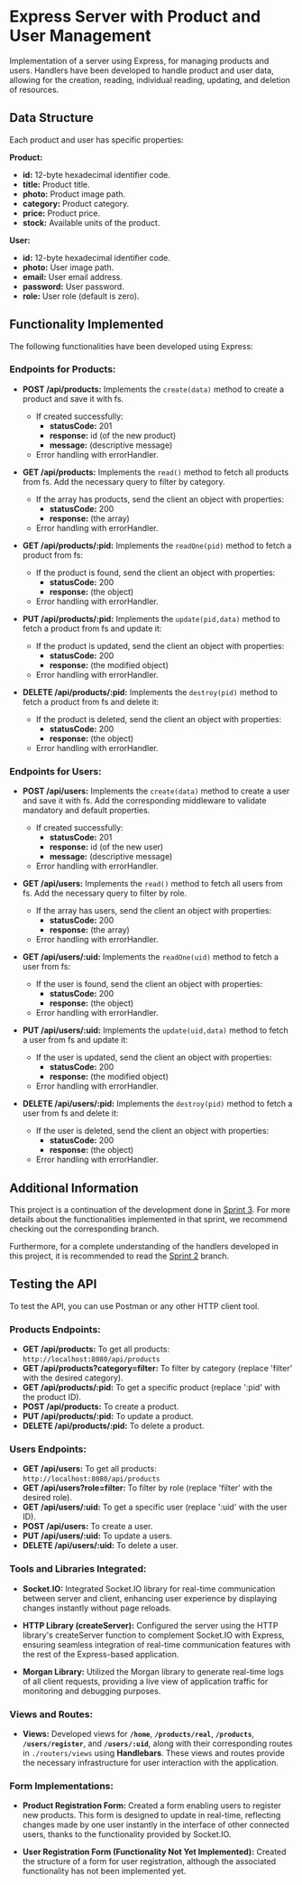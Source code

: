 # Express Server with Product and User Management

Implementation of a server using Express, for managing products and users. Handlers have been developed to handle product and user data, allowing for the creation, reading, individual reading, updating, and deletion of resources.


## Data Structure

Each product and user has specific properties:

**Product:**
- **id:** 12-byte hexadecimal identifier code.
- **title:** Product title.
- **photo:** Product image path.
- **category:** Product category.
- **price:** Product price.
- **stock:** Available units of the product.

**User:**
- **id:** 12-byte hexadecimal identifier code.
- **photo:** User image path.
- **email:** User email address.
- **password:** User password.
- **role:** User role (default is zero).

## Functionality Implemented

The following functionalities have been developed using Express:

### Endpoints for Products:

- **POST /api/products:** Implements the `create(data)` method to create a product and save it with fs.
  - If created successfully:
    - **statusCode:** 201
    - **response:** id (of the new product)
    - **message:** (descriptive message)
  - Error handling with errorHandler.

- **GET /api/products:** Implements the `read()` method to fetch all products from fs. Add the necessary query to filter by category.
  - If the array has products, send the client an object with properties:
    - **statusCode:** 200
    - **response:** (the array)
  - Error handling with errorHandler.

- **GET /api/products/:pid:** Implements the `readOne(pid)` method to fetch a product from fs:
  - If the product is found, send the client an object with properties:
    - **statusCode:** 200
    - **response:** (the object)
  - Error handling with errorHandler.

- **PUT /api/products/:pid:** Implements the `update(pid,data)` method to fetch a product from fs and update it:
  - If the product is updated, send the client an object with properties:
    - **statusCode:** 200
    - **response:** (the modified object)
  - Error handling with errorHandler.

- **DELETE /api/products/:pid:** Implements the `destroy(pid)` method to fetch a product from fs and delete it:
  - If the product is deleted, send the client an object with properties:
    - **statusCode:** 200
    - **response:** (the object)
  - Error handling with errorHandler.

### Endpoints for Users:

- **POST /api/users:** Implements the `create(data)` method to create a user and save it with fs. Add the corresponding middleware to validate mandatory and default properties.
  - If created successfully:
    - **statusCode:** 201
    - **response:** id (of the new user)
    - **message:** (descriptive message)
  - Error handling with errorHandler.

- **GET /api/users:** Implements the `read()` method to fetch all users from fs. Add the necessary query to filter by role.
  - If the array has users, send the client an object with properties:
    - **statusCode:** 200
    - **response:** (the array)
  - Error handling with errorHandler.

- **GET /api/users/:uid:** Implements the `readOne(uid)` method to fetch a user from fs:
  - If the user is found, send the client an object with properties:
    - **statusCode:** 200
    - **response:** (the object)
  - Error handling with errorHandler.

- **PUT /api/users/:uid:** Implements the `update(uid,data)` method to fetch a user from fs and update it:
  - If the user is updated, send the client an object with properties:
    - **statusCode:** 200
    - **response:** (the modified object)
  - Error handling with errorHandler.

- **DELETE /api/users/:pid:** Implements the `destroy(pid)` method to fetch a user from fs and delete it:
  - If the user is deleted, send the client an object with properties:
    - **statusCode:** 200
    - **response:** (the object)
  - Error handling with errorHandler.
 
## Additional Information

This project is a continuation of the development done in [Sprint 3](https://github.com/juanp1996/express_server/tree/sprint3). For more details about the functionalities implemented in that sprint, we recommend checking out the corresponding branch.

Furthermore, for a complete understanding of the handlers developed in this project, it is recommended to read the [Sprint 2](https://github.com/juanp1996/express_server/tree/sprint2) branch.


## Testing the API

To test the API, you can use Postman or any other HTTP client tool.

### Products Endpoints:

- **GET /api/products:** To get all products: `http://localhost:8080/api/products`
- **GET /api/products?category=filter:** To filter by category (replace 'filter' with the desired category).
- **GET /api/products/:pid:** To get a specific product (replace ':pid' with the product ID).
- **POST /api/products:** To create a product.
- **PUT /api/products/:pid:** To update a product.
- **DELETE /api/products/:pid:** To delete a product.

### Users Endpoints:

- **GET /api/users:** To get all products: `http://localhost:8080/api/products`
- **GET /api/users?role=filter:** To filter by role (replace 'filter' with the desired role).
- **GET /api/users/:uid:** To get a specific user (replace ':uid' with the user ID).
- **POST /api/users:** To create a user.
- **PUT /api/users/:uid:** To update a users.
- **DELETE /api/users/:uid:** To delete a user.

### Tools and Libraries Integrated:

- **Socket.IO:** Integrated Socket.IO library for real-time communication between server and client, enhancing user experience by displaying changes instantly without page reloads.

- **HTTP Library (createServer):** Configured the server using the HTTP library's createServer function to complement Socket.IO with Express, ensuring seamless integration of real-time communication features with the rest of the Express-based application.

- **Morgan Library:** Utilized the Morgan library to generate real-time logs of all client requests, providing a live view of application traffic for monitoring and debugging purposes.


### Views and Routes:

- **Views:** Developed views for **`/home`**, **`/products/real`**, **`/products`**, **`/users/register`**, and **`/users/:uid`**, along with their corresponding routes in `./routers/views` using **Handlebars**. These views and routes provide the necessary infrastructure for user interaction with the application.


### Form Implementations:

- **Product Registration Form:** Created a form enabling users to register new products. This form is designed to update in real-time, reflecting changes made by one user instantly in the interface of other connected users, thanks to the functionality provided by Socket.IO.

- **User Registration Form (Functionality Not Yet Implemented):** Created the structure of a form for user registration, although the associated functionality has not been implemented yet.


